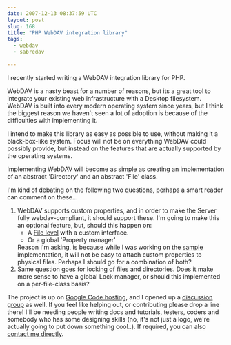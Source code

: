 ```yaml
---
date: 2007-12-13 08:37:59 UTC
layout: post
slug: 168
title: "PHP WebDAV integration library"
tags:
  - webdav
  - sabredav

---
```


I recently started writing a WebDAV integration library for PHP.

WebDAV is a nasty beast for a number of reasons, but its a great tool to
integrate your existing web infrastructure with a Desktop filesystem. WebDAV
is built into every modern operating system since years, but I think the
biggest reason we haven't seen a lot of adoption is because of the difficulties
with implementing it.

I intend to make this library as easy as possible to use, without making it a
black-box-like system. Focus will not be on everything WebDAV could possibly
provide, but instead on the features that are actually supported by the
operating systems.

Implementing WebDAV will become as simple as creating an implementation of an
abstract 'Directory' and an abstract 'File' class.

I'm kind of debating on the following two questions, perhaps a smart reader can
comment on these...

<ol>
  <li>WebDAV supports custom properties, and in order to make the Server fully webdav-compliant, it should support these. I'm going to make this an optional feature, but, should this happen on:<ul>
     <li>A <a href="https://github.com/fruux/sabre-dav/blob/master/lib/Sabre/DAV/IFile.php">File level</a> with a custom interface.</a></li>
     <li>Or a global 'Property manager'</li>
    </ul>
      Reason I'm asking, is because while I was working on the <a href="https://github.com/fruux/sabre-dav/tree/master/lib/Sabre/DAV/FS">sample</a> implementation, it will not be easy to attach custom properties to physical files. Perhaps I should go for a combination of both?</li>
  <li>Same question goes for locking of files and directories. Does it make more sense to have a global Lock manager, or should this implemented on a per-file-class basis?</li>
</ol>

The project is up on [Google Code hosting][1], and I opened up a
[discussion group][2] as well. If you feel like helping out, or contributing
please drop a line there! I'll be needing people writing docs and tutorials,
testers, coders and somebody who has some designing skills (no, it's not just
a logo, we're actually going to put down something cool..). If required, you
can also [contact me directly][3].

[1]: http://sabre.io/
[2]: http://groups.google.com/group/sabredav-discuss
[3]: /contact
